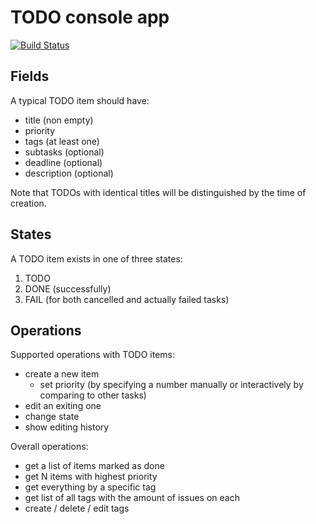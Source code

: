 # TODO console app 

[![Build Status](https://travis-ci.org/StasyaGera/todo-cli.svg?branch=master)](https://www.travis-ci.org/StasyaGera/todo-cli)

## Fields

A typical TODO item should have:
 - title (non empty)
 - priority
 - tags (at least one)
 - subtasks    (optional)
 - deadline    (optional)
 - description (optional)

Note that TODOs with identical titles will be distinguished by the time of creation.

## States

A TODO item exists in one of three states:
 1. TODO
 2. DONE (successfully)
 3. FAIL (for both cancelled and actually failed tasks) 

## Operations

Supported operations with TODO items:
 - create a new item
    - set priority (by specifying a number manually or interactively by comparing to other tasks)
 - edit an exiting one
 - change state
 - show editing history

Overall operations:
 - get a list of items marked as done 
 - get N items with highest priority
 - get everything by a specific tag 
 - get list of all tags with the amount of issues on each
 - create / delete / edit tags
